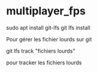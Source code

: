 # multiplayer_fps

sudo apt install git-lfs
git lfs install

Pour gérer les fichier lourds sur git

git lfs track "fichiers lourds"

pour tracker les fichiers lourds